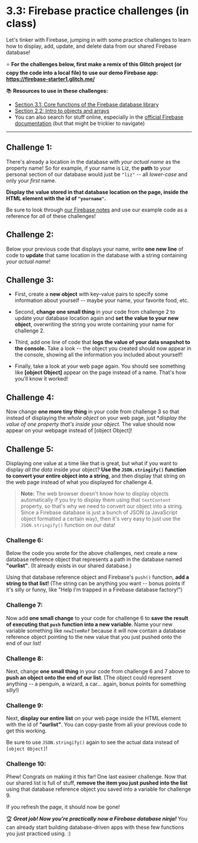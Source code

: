 # 3.3: Firebase practice challenges (in class)

Let's tinker with Firebase, jumping in with some practice challenges to learn how to display, add, update, and delete data from our shared Firebase database!

:star: **For the challenges below, first make a remix of this Glitch project (or copy the code into a local file) to use our demo Firebase app: https://firebase-starter1.glitch.me/**

:books: **Resources to use in these challenges:**
  - [Section 3.1: Core functions of the Firebase database library](https://github.com/LearnTeachCode/intro-javascript-class/blob/master/week-3/3-1-firebase-functions.md)  
  - [Section 2.2: Intro to objects and arrays](https://github.com/LearnTeachCode/intro-javascript-class/blob/master/week-2/2-2-objects-arrays.md)
  - You can also search for stuff online, especially in the [official Firebase documentation](https://firebase.google.com/docs/reference/js/) (but that might be trickier to navigate)

<hr/>

## Challenge 1: 

There's already a location in the database with *your actual name* as the property name! So for example, if your name is Liz, the **path** to your personal section of our database would just be `"liz"` -- all *lower-case* and only your *first* name.

**Display the value stored in that database location on the page, inside the HTML element with the id of `"yourname"`.**

Be sure to look through [our Firebase notes](https://github.com/LearnTeachCode/intro-javascript-class/blob/master/week-3/3-1-firebase-functions.md) and use our example code as a reference for *all* of these challenges!

## Challenge 2:

Below your previous code that displays your name, write **one new line** of code to **update** that same location in the database with a string containing *your actual name*!

## Challenge 3:

  - First, create a **new object** with key-value pairs to specify some information about yourself -- maybe your name, your favorite food, etc.

  - Second, **change one small thing** in your code from challenge 2 to update your database location again and **set the value to your new object**, overwriting the string you wrote containing your name for challenge 2.

  - Third, add one line of code that **logs the value of your data snapshot to the console.** Take a look -- the object you created should now appear in the console, showing all the information you included about yourself!

  - Finally, take a look at your web page again. You should see something like **[object Object]** appear on the page instead of a name. That's how you'll know it worked!

## Challenge 4:

Now change **one more tiny thing** in your code from challenge 3 so that instead of displaying the *whole object* on your web page, just **display the value of one property that's inside your object.* The value should now appear on your webpage instead of [object Object]!

## Challenge 5:

Displaying one value at a time like that is great, but what if you want to display *all the data* inside your object? **Use the `JSON.stringify()` function to convert your entire object into a string**, and then display that string on the web page instead of what you displayed for challenge 4.

  > **Note:** The web browser doesn't know how to display objects automatically if you try to display them using that `textContent` property, so that's why we need to convert our object into a string. Since a Firebase database is just a bunch of JSON (a JavaScript object formatted a certain way), then it's very easy to just use the `JSON.stringify()` function on our data!

### Challenge 6:

Below the code you wrote for the above challenges, next create a new database reference object that represents a path in the database named **"ourlist"**. (It already exists in our shared database.)

Using that database reference object and Firebase's `push()` function, **add a string to that list!** (The string can be anything you want -- bonus points if it's silly or funny, like "Help I'm trapped in a Firebase database factory!")

### Challenge 7:

Now add **one small change** to your code for challenge 6 to **save the result of executing that `push` function into a new variable**. Name your new variable something like `newItemRef` because it will now contain a database reference object pointing to the new value that you just pushed onto the end of our list!

### Challenge 8:

Next, change **one small thing** in your code from challenge 6 and 7 above to **push an object onto the end of our list**. (The object could represent anything -- a penguin, a wizard, a car... again, bonus points for something silly!)

### Challenge 9:

Next, **display our entire list** on your web page inside the HTML element with the id of **"ourlist"**. You can copy-paste from all your previous code to get this working.

Be sure to use `JSON.stringify()` again to see the actual data instead of `[object Object]`!

### Challenge 10:

Phew! Congrats on making it this far! One last easieer challenge. Now that our shared list is full of stuff, **remove the item you just pushed into the list** using that database reference object you saved into a variable for challenge 9.

If you refresh the page, it should now be gone!

:trophy: ***Great job! Now you're practically now a Firebase database ninja!*** You can already start building database-driven apps with these few functions you just practiced using. :)

